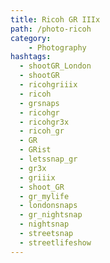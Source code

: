 ```yaml
---
title: Ricoh GR IIIx
path: /photo-ricoh
category: 
    - Photography
hashtags:
  - shootGR_London 
  - shootGR
  - ricohgriiix
  - ricoh
  - grsnaps
  - ricohgr
  - ricohgr3x
  - ricoh_gr
  - GR
  - GRist
  - letssnap_gr
  - gr3x
  - griiix
  - shoot_GR
  - gr_mylife
  - londonsnaps
  - gr_nightsnap
  - nightsnap
  - streetsnap
  - streetlifeshow
---
```

